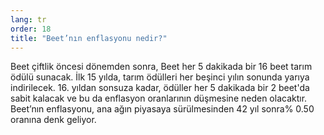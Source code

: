 ```yaml
---
lang: tr
order: 18
title: "Beet’nın enflasyonu nedir?"
---
```


Beet çiftlik öncesi dönemden sonra, Beet her 5 dakikada bir 16 beet tarım ödülü sunacak. İlk 15 yılda, tarım ödülleri her beşinci yılın sonunda yarıya indirilecek. 16. yıldan sonsuza kadar, ödüller her 5 dakikada bir 2 beet'da sabit kalacak ve bu da enflasyon oranlarının düşmesine neden olacaktır. Beet’nın enflasyonu, ana ağın piyasaya sürülmesinden 42 yıl sonra% 0.50 oranına denk geliyor.
